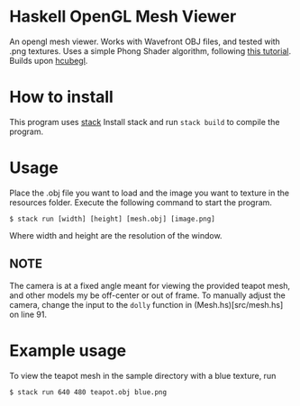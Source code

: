 # Haskell OpenGL Mesh Viewer
An opengl mesh viewer. Works with Wavefront OBJ files, 
and tested with .png textures. Uses a simple Phong Shader algorithm,
following [this tutorial](https://duriansoftware.com/joe/an-intro-to-modern-opengl.-chapter-4:-rendering-a-dynamic-3d-scene-with-phong-shading).
Builds upon [hcubegl](https://github.com/noodles623/hcubegl).

# How to install
This program uses [stack](https://github.com/commercialhaskell/stack)
Install stack and run `stack build` to compile the program.

# Usage
Place the .obj file you want to load and the image you want to texture in the
resources folder. Execute the following command to start the program.
```
$ stack run [width] [height] [mesh.obj] [image.png]
```
Where width and height are the resolution of the window. 

## NOTE
The camera is at a fixed angle meant for viewing the provided teapot mesh, and 
other models my be off-center or out of frame. To manually adjust the camera,
change the input to the `dolly` function in (Mesh.hs)[src/mesh.hs] on line 91.

# Example usage
To view the teapot mesh in the sample directory with a blue texture, run
```
$ stack run 640 480 teapot.obj blue.png
```
